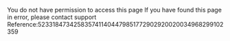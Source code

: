 You do not have permission to access this page If you have found this page in error, please contact support Reference:5233184734258357411404479851772902920020034968299102359
